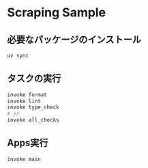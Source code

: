 # Scraping Sample

## 必要なパッケージのインストール

```sh
uv sync
```

## タスクの実行

```bash
invoke format
invoke lint
invoke type_check
# or
invoke all_checks
```

## Apps実行

```bash
invoke main
```
